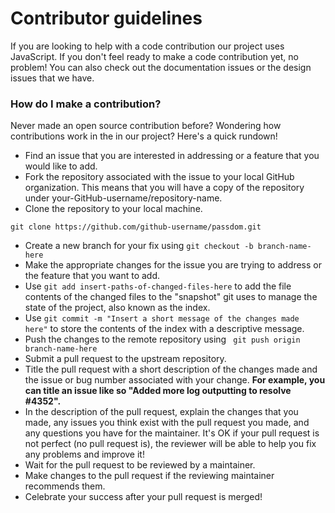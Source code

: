 
# Contributor guidelines

If you are looking to help with a code contribution our project uses JavaScript. If you don't feel ready to make a code contribution yet, no problem! You can also check out the documentation issues or the design issues that we have.

### How do I make a contribution?

Never made an open source contribution before? Wondering how contributions work in the in our project? Here's a quick rundown!

- Find an issue that you are interested in addressing or a feature that you would like to add.
- Fork the repository associated with the issue to your local GitHub organization. This means that you will have a copy of the repository under your-GitHub-username/repository-name.
- Clone the repository to your local machine.
```
git clone https://github.com/github-username/passdom.git
```
- Create a new branch for your fix using ``` git checkout -b branch-name-here ```
- Make the appropriate changes for the issue you are trying to address or the feature that you want to add.
- Use ```git add insert-paths-of-changed-files-here``` to add the file contents of the changed files to the "snapshot" git uses to manage the state of the project, also known as the index.
- Use ```git commit -m "Insert a short message of the changes made here"``` to store the contents of the index with a descriptive message.
- Push the changes to the remote repository using ``` git push origin branch-name-here```
- Submit a pull request to the upstream repository.
- Title the pull request with a short description of the changes made and the issue or bug number associated with your change. **For example, you can title an issue like so "Added more log outputting to resolve #4352".**
- In the description of the pull request, explain the changes that you made, any issues you think exist with the pull request you made, and any questions you have for the maintainer. It's OK if your pull request is not perfect (no pull request is), the reviewer will be able to help you fix any problems and improve it!
- Wait for the pull request to be reviewed by a maintainer.
- Make changes to the pull request if the reviewing maintainer recommends them.
- Celebrate your success after your pull request is merged!


